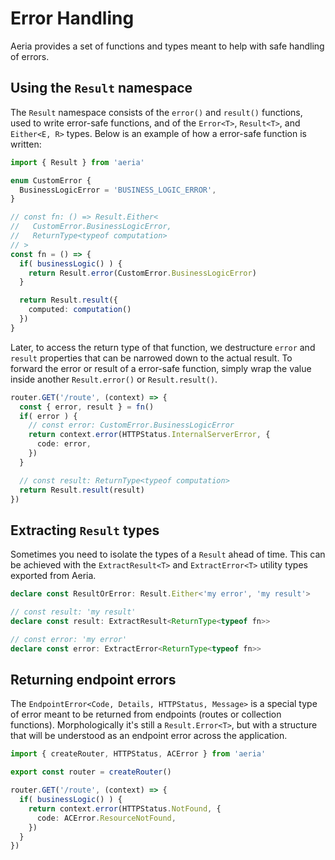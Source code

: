 # Error Handling

Aeria provides a set of functions and types meant to help with safe handling of errors.

## Using the `Result` namespace

The `Result` namespace consists of the `error()` and `result()` functions, used to write error-safe functions, and of the `Error<T>`, `Result<T>`, and `Either<E, R>` types. Below is an example of how a error-safe function is written:

```ts
import { Result } from 'aeria'

enum CustomError {
  BusinessLogicError = 'BUSINESS_LOGIC_ERROR',
}

// const fn: () => Result.Either<
//   CustomError.BusinessLogicError,
//   ReturnType<typeof computation>
// >
const fn = () => {
  if( businessLogic() ) {
    return Result.error(CustomError.BusinessLogicError)
  }

  return Result.result({
    computed: computation()
  })
}
```

Later, to access the return type of that function, we destructure `error` and `result` properties that can be narrowed down to the actual result. To forward the error or result of a error-safe function, simply wrap the value inside another `Result.error()` or `Result.result()`.

```ts
router.GET('/route', (context) => {
  const { error, result } = fn()
  if( error ) {
    // const error: CustomError.BusinessLogicError
    return context.error(HTTPStatus.InternalServerError, {
      code: error,
    })
  }

  // const result: ReturnType<typeof computation>
  return Result.result(result)
})
```

## Extracting `Result` types

Sometimes you need to isolate the types of a `Result` ahead of time. This can be achieved with the `ExtractResult<T>` and `ExtractError<T>` utility types exported from Aeria.

```ts
declare const ResultOrError: Result.Either<'my error', 'my result'>

// const result: 'my result'
declare const result: ExtractResult<ReturnType<typeof fn>>

// const error: 'my error'
declare const error: ExtractError<ReturnType<typeof fn>>
```

## Returning endpoint errors

The `EndpointError<Code, Details, HTTPStatus, Message>` is a special type of error meant to be returned from endpoints (routes or collection functions). Morphologically it's still a `Result.Error<T>`, but with a structure that will be understood as an endpoint error across the application.

```ts
import { createRouter, HTTPStatus, ACError } from 'aeria'

export const router = createRouter()

router.GET('/route', (context) => {
  if( businessLogic() ) {
    return context.error(HTTPStatus.NotFound, {
      code: ACError.ResourceNotFound,
    })
  }
})
```

